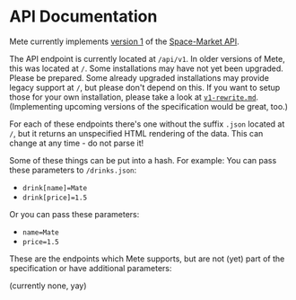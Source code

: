 # API Documentation #

Mete currently implements [version 1](https://space-market.github.io/API/preview/v1/) of the [Space-Market API](https://github.com/Space-Market/API).

The API endpoint is currently located at `/api/v1`.
In older versions of Mete, this was located at `/`.
Some installations may have not yet been upgraded. Please be prepared.
Some already upgraded installations may provide legacy support at `/`,
but please don't depend on this.
If you want to setup those for your own installation, please take a look at
 [`v1-rewrite.md`](https://github.com/chaosdorf/mete/blob/master/v1-rewrite.md).
(Implementing upcoming versions of the specification would be great, too.)

For each of these endpoints there's one without the suffix `.json` located at `/`,
but it returns an unspecified HTML rendering of the data.
This can change at any time - do not parse it!

Some of these things can be put into a hash. For example:
You can pass these parameters to `/drinks.json`:
 * `drink[name]=Mate`
 * `drink[price]=1.5`

Or you can pass these parameters:
 * `name=Mate`
 * `price=1.5`

These are the endpoints which Mete supports,
but are not (yet) part of the specification or have additional parameters:

(currently none, yay)
